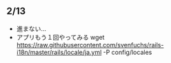 ## 2/13
- 進まない…
- アプリもう１回やってみる
 wget https://raw.githubusercontent.com/svenfuchs/rails-i18n/master/rails/locale/ja.yml -P config/locales
